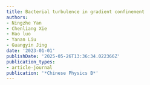 ```yaml
---
title: Bacterial turbulence in gradient confinement
authors:
- Ningzhe Yan
- Chenliang Xie
- Hao luo
- Yanan Liu
- Guangyin Jing
date: '2023-01-01'
publishDate: '2025-05-26T13:36:34.022366Z'
publication_types:
- article-journal
publication: '*Chinese Physics B*'
---
```

